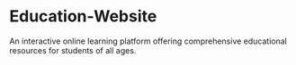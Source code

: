 # Education-Website
An interactive online learning platform offering comprehensive educational resources for students of all ages.
